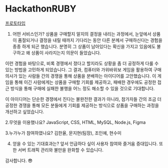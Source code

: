 ﻿# HackathonRUBY

[프로토타입](https://www.figma.com/proto/5DgrdydhfwlR6m1nNMpEV6/team-Ruby?type=design&node-id=33-503&t=xYshMvfilNYAwWK5-1&scaling=scale-down&page-id=0%3A1&starting-point-node-id=43%3A1303&mode=design)

1. 어떤 서비스인가?
상품을 구매할지 말지의 결정을 내리는 과정에서,  눈앞에서 상품이 품절되거나 결정을 내릴 때까지 기다리는 동안 다른 분께서 구매하신다는 경험을 종종 하게 되곤 했습니다.  분명히 그 상품이 남아있다는 확신을 가지고 있음에도 불구하고 왜 상품이 사라지는지 의문이 들었습니다.

이런 경험을 바탕으로, 비록 경쟁에서 졌다고 할지라도 상황을 좀 더 공정하게 다룰 수 있는 방법을 고민하게 되었습니다. 그 결과, 컴퓨터와 가위바위보 게임을 활용하여 구매 의사가 있는 사람들 간의 경쟁을 통해 상품을 분배하는 아이디어를 고안했습니다. 이 게임을 통해 이긴 사람에게는 상품을 구매할 기회를 제공하고, 패배한 경우에도 공정한 접근 방식을 통해 구매에 실패한 불행을 어느 정도 해소할 수 있을 것으로 기대합니다.

이 아이디어는 단순한 경쟁에서 진다는 불완전한 결과가 아니라, 참가자들 간의 조금 더 공정한 경쟁을 통해 모든 분들에게 기회를 제공하는 방식으로 상품을 구매하는 과정을 개선하고 싶었습니다.

2.무엇을 이용했나요?
JavaScript, CSS, HTML, MySQL, Node.js, Figma

3.누가누가 참여하였나요?
김한율, 문지현(팀장), 조인예, 현수미

4. 얻을 수 있는 기대효과는?
   앞서 언급하다 싶이 사용자 참여와 즐거움 증대입니다. 또한 서버 트래픽 관리와 불만을 완화할 수 있습니다.



감사합니다. 😎
